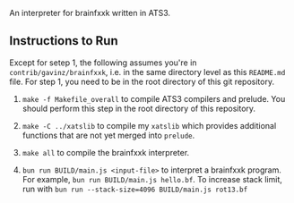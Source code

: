An interpreter for brainfxxk written in ATS3.

## Instructions to Run

Except for setep 1,
the following assumes you're in `contrib/gavinz/brainfxxk`,
i.e. in the same directory level as this `README.md`
file.
For step 1, you need to be in the root directory of this git repository.

1. `make -f Makefile_overall` to compile ATS3
   compilers and prelude. You should perform this step in the root directory of
   this repository.

2. `make -C ../xatslib` to compile my `xatslib` which provides
   additional functions
   that are
   not yet merged into `prelude`.

3. `make all` to compile the brainfxxk interpreter.

4. `bun run BUILD/main.js <input-file>` to interpret a
   brainfxxk program. For example,
   `bun run BUILD/main.js hello.bf`.
   To increase stack limit, run with `bun run --stack-size=4096 BUILD/main.js
   rot13.bf`
